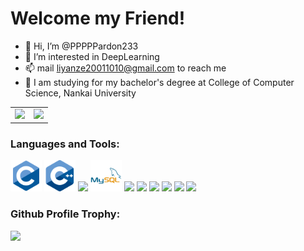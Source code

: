 # Welcome my Friend!

- 👋 Hi, I’m @PPPPPardon233
- 👀 I’m interested in DeepLearning
- 📫 mail liyanze20011010@gmail.com to reach me
- 🏫 I am studying for my bachelor's degree at College of Computer Science, Nankai University


<table>
    <tr>
        <td ><center><img src="https://github-readme-stats.vercel.app/api?username=Pardon233&show_icons=true&theme=onedar&text_color=000&icon_color=000&bg_color=0,ea6161,ffc64d,fffc4d,52fa5a&k"></td>
        <td ><center><img src="https://github-readme-stats.vercel.app/api/top-langs/?username=PPPPPardon233&layout=compact&langs_count=8&theme=graywhite&text_color=000&icon_color=fff&bg_color=0,52fa5a,4dfcff,c64dff&theme=graywhite"  ></td>
    </tr>
</table>




<p align="left">
</p>


<h3 align="left">Languages and Tools:</h3>


<code><a href="https://www.python.org/" target="_blank"><img height="50" src="https://raw.githubusercontent.com/devicons/devicon/master/icons/c/c-original.svg"></a></code>
<code><a href="https://www.w3schools.com/cpp/" target="_blank"><img height="50" src="https://raw.githubusercontent.com/devicons/devicon/master/icons/cplusplus/cplusplus-original.svg"></a></code>
<code><a href="https://www.python.org/" target="_blank"><img height="50" src="https://www.vectorlogo.zone/logos/python/python-icon.svg"></a></code>
<code><a href="https://www.mysql.com/" target="_blank"><img height="50" src="https://raw.githubusercontent.com/devicons/devicon/master/icons/mysql/mysql-original-wordmark.svg"></a></code>
<code><a href="https://git-scm.com/" target="_blank"><img height="50" src="https://www.vectorlogo.zone/logos/git-scm/git-scm-icon.svg"></a></code>
<code><a href="https://github.com/" target="_blank"><img height="50" src="https://www.vectorlogo.zone/logos/github/github-tile.svg"></a></code>
<code><a href="https://pytorch.com" target="_blank"><img height="50" src="https://www.vectorlogo.zone/logos/pytorch/pytorch-icon.svg"></a></code>
<code><a href="https://linux.com" target="_blank"><img height="50" src="https://www.vectorlogo.zone/logos/linux/linux-icon.svg"></a></code>
<code><a href="https://ubuntu.com" target="_blank"><img height="50" src="https://www.vectorlogo.zone/logos/ubuntu/ubuntu-icon.svg"></a></code>
<code><a href="https://code.visualstudio.com" target="_blank"><img height="50" src="https://www.vectorlogo.zone/logos/visualstudio_code/visualstudio_code-icon.svg"></a></code>



<h3 align="left">Github Profile Trophy:</h3>
<div align="left">
  <img  src="https://github-profile-trophy.vercel.app/?username=PPPPPardon233&theme=gruvbox&row=1&column=7&no-frame=true&no-bg=true" />
</div>



